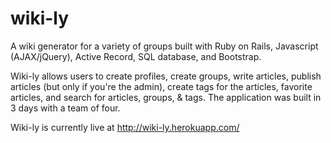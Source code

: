# wiki-ly

A wiki generator for a variety of groups built with Ruby on Rails, Javascript (AJAX/jQuery), Active Record, SQL database, and Bootstrap.

Wiki-ly allows users to create profiles, create groups, write articles, publish articles (but only if you're the admin), create tags for the articles, favorite articles, and search for articles, groups, & tags.  The application was built in 3 days with a team of four.  

Wiki-ly is currently live at http://wiki-ly.herokuapp.com/